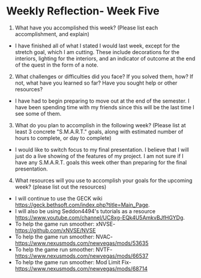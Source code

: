# Weekly Reflection- Week Five

1. What have you accomplished this week? (Please list each accomplishment, and explain)
  * I have finished all of what I stated I would last week, except for the stretch goal, which I am cutting. These include decorations for the interiors, lighting for the interiors, and an indicator of outcome at the end of the quest in the form of a note.

2. What challenges or difficulties did you face? If you solved them, how? If not, what have you learned so far? Have you sought help or other resources?
  * I have had to begin preparing to move out at the end of the semester. I have been spending time with my friends since this will be the last time I see some of them.

3. What do you plan to accomplish in the following week? (Please list at least 3 concrete "S.M.A.R.T." goals, along with estimated number of hours to complete, or day to complete)
  *  I would like to switch focus to my final presentation. I believe that I will just do a live showing of the features of my project. I am not sure if I have any S.M.A.R.T. goals this week other than preparing for the final presentation.

4. What resources will you use to accomplish your goals for the upcoming week? (please list out the resources)
  * I will continue to use the GECK wiki https://geck.bethsoft.com/index.php?title=Main_Page.
  * I will also be using Seddon4494's tutorials as a resource https://www.youtube.com/channel/UC8xg-EQk4U5AmkvBJfHGYDg.
  * To help the game run smoother: xNVSE- https://github.com/xNVSE/NVSE
  * To help the game run smoother: NVAC- https://www.nexusmods.com/newvegas/mods/53635
  * To help the game run smoother: NVTF- https://www.nexusmods.com/newvegas/mods/66537
  * To help the game run smoother: Mod Limit Fix- https://www.nexusmods.com/newvegas/mods/68714
